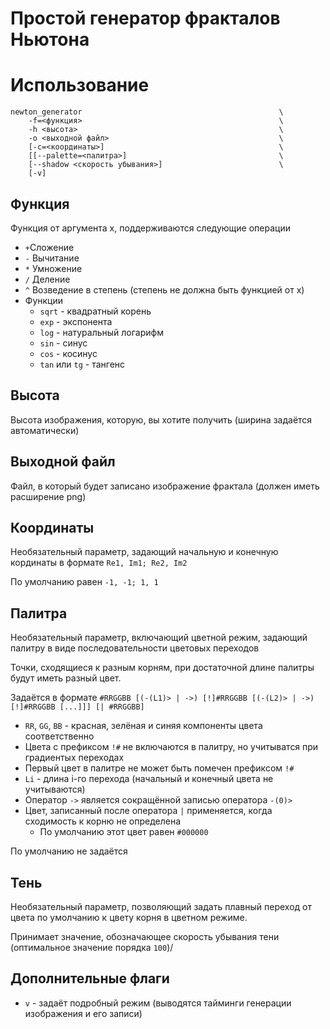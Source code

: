# Простой генератор фракталов Ньютона

# Использование
```
newton_generator                                            \
    -f=<функция>                                            \
    -h <высота>                                             \
    -o <выходной файл>                                      \ 
    [-c=<координаты>]                                       \
    [[--palette=<палитра>]                                  \
    [--shadow <скорость убывания>]                          \
    [-v]
```

## Функция
Функция от аргумента x, поддерживаются следующие операции
* `+`Сложение
* `-` Вычитание
* `*` Умножение
* `/` Деление 
* `^` Возведение в степень (степень не должна быть функцией от x)
* Функции
    * `sqrt` - квадратный корень
    * `exp` - экспонента
    * `log` - натуральный логарифм
    * `sin` - синус
    * `cos` - косинус
    * `tan` или `tg` - тангенс

## Высота
Высота изображения, которую, вы хотите получить (ширина задаётся автоматически)

## Выходной файл
Файл, в который будет записано изображение фрактала (должен иметь расширение png)

## Координаты
Необязательный параметр, задающий начальную и конечную кординаты в формате `Re1, Im1; Re2, Im2`

По умолчанию равен `-1, -1; 1, 1`

## Палитра
Необязательный параметр, включающий цветной режим, задающий палитру в виде последовательности цветовых переходов

Точки, сходящиеся к разным корням, при достаточной длине палитры будут иметь разный цвет.


Задаётся в формате `#RRGGBB [(-(L1)> | ->) [!]#RRGGBB [(-(L2)> | ->) [!]#RRGGBB [...]]] [| #RRGGBB]` 

* `RR`, `GG`, `BB` - красная, зелёная и синяя компоненты цвета соответственно
* Цвета с префиксом `!#` не включаются в палитру, но учитыватся при градиентых переходах
* Первый цвет в палитре не может быть помечен префиксом `!#`
* `Li` - длина i-го перехода (начальный и конечный цвета не учитываются)
* Оператор `->` является сокращённой записью оператора `-(0)>`
* Цвет, записанный после оператора `|` применяется, когда сходимость к корню не определена
    * По умолчанию этот цвет равен `#000000`

По умолчанию не задаётся

## Тень
Необязательный параметр, позволяющий задать плавный переход от цвета по умолчанию к цвету корня в цветном режиме.

Принимает значение, обозначающее скорость убывания тени (оптимальное значение порядка `100`)/

## Дополнительные флаги
* `v` - задаёт подробный режим (выводятся тайминги генерации изображения и его записи)


